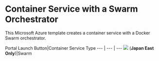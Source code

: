 # Container Service with a Swarm Orchestrator

This Microsoft Azure template creates a container service with a Docker Swarm orchestrator.

Portal Launch Button|Container Service Type
--- | --- | ---
<a href="https://portal.azure.com/#create/Microsoft.Template/uri/https%3A%2F%2Fraw.githubusercontent.com%2FOguzPastirmaci%2Facs-swarm-full-template%2Fazuredeploy.json" target="_blank"><img src="http://azuredeploy.net/deploybutton.png"/></a> (**Japan East Only**)|Swarm
